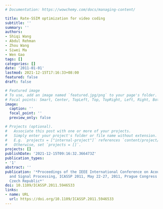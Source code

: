 ```yaml
---
# Documentation: https://wowchemy.com/docs/managing-content/

title: Rate-SSIM optimization for video coding
subtitle: ''
summary: ''
authors:
- Shiqi Wang
- Abdul Rehman
- Zhou Wang
- Siwei Ma
- Wen Gao
tags: []
categories: []
date: '2011-01-01'
lastmod: 2021-12-15T17:16:33+08:00
featured: false
draft: false

# Featured image
# To use, add an image named `featured.jpg/png` to your page's folder.
# Focal points: Smart, Center, TopLeft, Top, TopRight, Left, Right, BottomLeft, Bottom, BottomRight.
image:
  caption: ''
  focal_point: ''
  preview_only: false

# Projects (optional).
#   Associate this post with one or more of your projects.
#   Simply enter your project's folder or file name without extension.
#   E.g. `projects = ["internal-project"]` references `content/project/deep-learning/index.md`.
#   Otherwise, set `projects = []`.
projects: []
publishDate: '2021-12-15T09:16:32.366473Z'
publication_types:
- '1'
abstract: ''
publication: '*Proceedings of the IEEE International Conference on Acoustics, Speech,
  and Signal Processing, ICASSP 2011, May 22-27, 2011, Prague Congress Center, Prague,
  Czech Republic*'
doi: 10.1109/ICASSP.2011.5946533
links:
- name: URL
  url: https://doi.org/10.1109/ICASSP.2011.5946533
---
```

